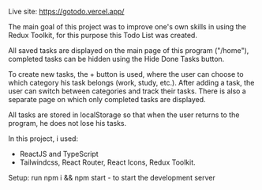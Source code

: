 Live site: https://gotodo.vercel.app/

The main goal of this project was to improve one's own skills in using the Redux Toolkit, for this purpose this Todo List was created.

All saved tasks are displayed on the main page of this program ("/home"), completed tasks can be hidden using the Hide Done Tasks button.

To create new tasks, the + button is used, where the user can choose to which category his task belongs (work, study, etc.). After adding a task, the user can switch between categories and track their tasks. There is also a separate page on which only completed tasks are displayed.

All tasks are stored in localStorage so that when the user returns to the program, he does not lose his tasks.

In this project, i used:
- ReactJS and TypeScript
- Tailwindcss, React Router, React Icons, Redux Toolkit.

Setup: run npm i && npm start - to start the development server
